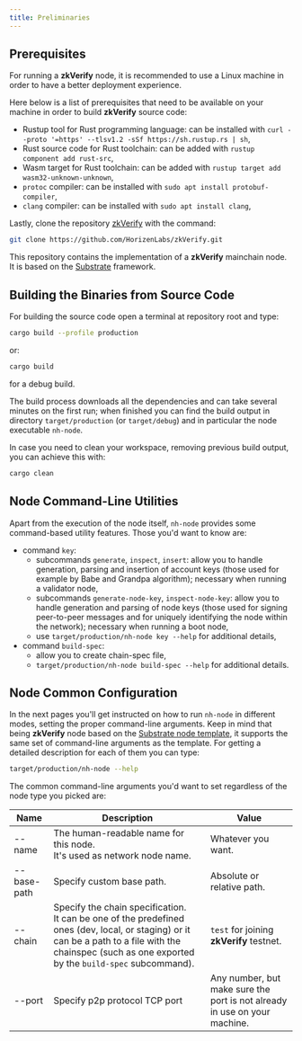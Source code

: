 ```yaml
---
title: Preliminaries
---
```


## Prerequisites

For running a **zkVerify** node, it is recommended to use a Linux machine in order to have a better deployment experience.

Here below is a list of prerequisites that need to be available on your machine in order to build **zkVerify** source code:

- Rustup tool for Rust programming language: can be installed with `curl --proto '=https' --tlsv1.2 -sSf https://sh.rustup.rs | sh`,
- Rust source code for Rust toolchain: can be added with `rustup component add rust-src`,
- Wasm target for Rust toolchain: can be added with `rustup target add wasm32-unknown-unknown`,
- `protoc` compiler: can be installed with `sudo apt install protobuf-compiler`,
- `clang` compiler: can be installed with `sudo apt install clang`,

Lastly, clone the repository [zkVerify](https://github.com/HorizenLabs/zkVerify) with the command:

```bash
git clone https://github.com/HorizenLabs/zkVerify.git
```

This repository contains the implementation of a **zkVerify** mainchain node. It is based on the [Substrate](https://substrate.io/) framework.

## Building the Binaries from Source Code

For building the source code open a terminal at repository root and type:

```bash
cargo build --profile production
```

or:

```bash
cargo build
```

for a debug build.

The build process downloads all the dependencies and can take several minutes on the first run; when finished you can find the build output in directory `target/production` (or `target/debug`) and in particular the node executable `nh-node`.

In case you need to clean your workspace, removing previous build output, you can achieve this with:

```bash
cargo clean
```

## Node Command-Line Utilities

Apart from the execution of the node itself, `nh-node` provides some command-based utility features. Those you'd want to know are:

- command `key`:
  - subcommands `generate`, `inspect`, `insert`: allow you to handle generation, parsing and insertion of account keys (those used for example by Babe and Grandpa algorithm); necessary when running a validator node,
  - subcommands `generate-node-key`, `inspect-node-key`: allow you to handle generation and parsing of node keys (those used for signing peer-to-peer messages and for uniquely identifying the node within the network); necessary when running a boot node,
  - use `target/production/nh-node key --help` for additional details,
- command `build-spec`:
  - allow you to create chain-spec file,
  - `target/production/nh-node build-spec --help` for additional details.

## Node Common Configuration

In the next pages you'll get instructed on how to run `nh-node` in different modes, setting the proper command-line arguments. Keep in mind that being **zkVerify** node based on the [Substrate node template](https://docs.substrate.io/reference/command-line-tools/node-template/), it supports the same set of command-line arguments as the template. For getting a detailed description for each of them you can type:

```bash
target/production/nh-node --help
```

The common command-line arguments you'd want to set regardless of the node type you picked are:

| Name            | Description                                                                                                                                                                                                 | Value                                                                     |
| -------------   | ----------------------------------------------------------------------------------------------------------------------------------------------------------------------------------------------------------- | ------------------------------------------------------------------------- |
| --name          | The human-readable name for this node.<br/> It's used as network node name.                                                                                                                                 | Whatever you want.                                                        |
| --base-path     | Specify custom base path.                                                                                                                                                                                   | Absolute or relative path.                                                |
| --chain         | Specify the chain specification.<br/> It can be one of the predefined ones (dev, local, or staging) or it can be a path to a file with the chainspec (such as one exported by the `build-spec` subcommand). | `test` for joining **zkVerify** testnet.                                  |
| --port          | Specify p2p protocol TCP port                                                                                                                                                                               | Any number, but make sure the port is not already in use on your machine. |
